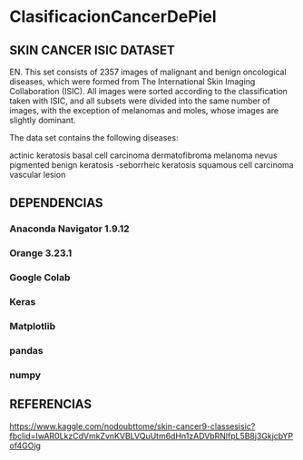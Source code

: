 # ClasificacionCancerDePiel

## SKIN CANCER ISIC DATASET
EN. This set consists of 2357 images of malignant and benign oncological diseases, which were formed from The International Skin Imaging Collaboration (ISIC). All images were sorted according to the classification taken with ISIC, and all subsets were divided into the same number of images, with the exception of melanomas and moles, whose images are slightly dominant.

The data set contains the following diseases:

actinic keratosis
basal cell carcinoma
dermatofibroma
melanoma
nevus
pigmented benign keratosis
-seborrheic keratosis
squamous cell carcinoma
vascular lesion

## DEPENDENCIAS

### Anaconda Navigator 1.9.12
### Orange 3.23.1
### Google Colab
### Keras
### Matplotlib
### pandas 
### numpy 

## REFERENCIAS

https://www.kaggle.com/nodoubttome/skin-cancer9-classesisic?fbclid=IwAR0LkzCdVmkZvnKVBLVQuUtm6dHn1zADVbRNlfpL5B8j3GkjcbYPof4GOjg
